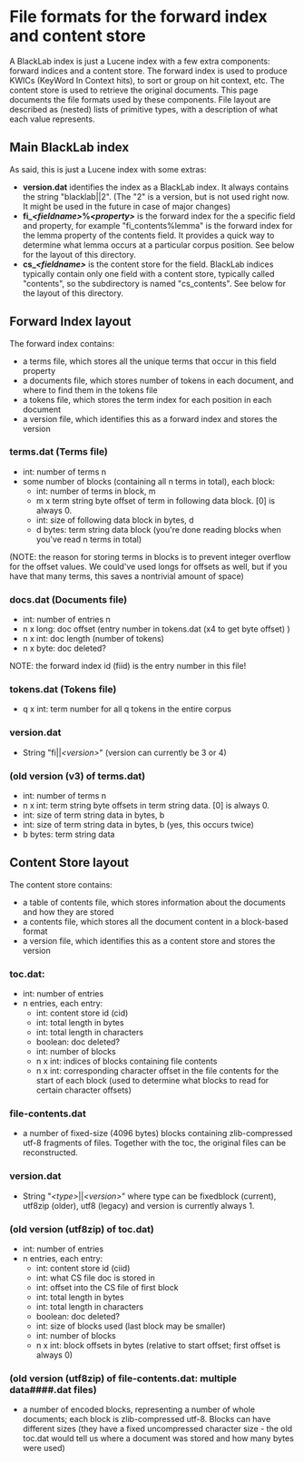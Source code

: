 # File formats for the forward index and content store

A BlackLab index is just a Lucene index with a few extra components: forward indices and a content store. The forward index is used to produce KWICs (KeyWord In Context hits), to sort or group on hit context, etc. The content store is used to retrieve the original documents. This page documents the file formats used by these components. File layout are described as (nested) lists of primitive types, with a description of what each value represents.   

## Main BlackLab index

As said, this is just a Lucene index with some extras:

- **version.dat** identifies the index as a BlackLab index. It always contains the string "blacklab||2". (The "2" is a version, but is not used right now. It might be used in the future in case of major changes)
- **fi_<i>&lt;fieldname&gt;</i>%<i>&lt;property&gt;</i>** is the forward index for the a specific field and property, for example "fi_contents%lemma" is the forward index for the lemma property of the contents field. It provides a quick way to determine what lemma occurs at a particular corpus position. See below for the layout of this directory.
- **cs_<i>&lt;fieldname&gt;</i>** is the content store for the field. BlackLab indices typically contain only one field with a content store, typically called "contents", so the subdirectory is named "cs_contents". See below for the layout of this directory.

## Forward Index layout

The forward index contains:

- a terms file, which stores all the unique terms that occur in this field property
- a documents file, which stores number of tokens in each document, and where to find them in the tokens file
- a tokens file, which stores the term index for each position in each document
- a version file, which identifies this as a forward index and stores the version

### terms.dat (Terms file)

- int: number of terms n
- some number of blocks (containing all n terms in total), each block:
    - int: number of terms in block, m
    - m x term string byte offset of term in following data block. [0] is always 0.
    - int: size of following data block in bytes, d
    - d bytes: term string data block
    (you're done reading blocks when you've read n terms in total)

(NOTE: the reason for storing terms in blocks is to prevent integer overflow 
for the offset values. We could've used longs for offsets as well, but
if you have that many terms, this saves a nontrivial amount of space)

### docs.dat (Documents file)

- int: number of entries n
- n x long: doc offset (entry number in tokens.dat (x4 to get byte offset) )
- n x int:  doc length (number of tokens)
- n x byte: doc deleted?

NOTE: the forward index id (fiid) is the entry number in this file!

### tokens.dat (Tokens file)

- q x int: term number for all q tokens in the entire corpus

### version.dat

- String "fi||<i>&lt;version&gt;</i>"  (version can currently be 3 or 4)

### (old version (v3) of terms.dat)

- int: number of terms n
- n x int: term string byte offsets in term string data. [0] is always 0.
- int: size of term string data in bytes, b
- int: size of term string data in bytes, b (yes, this occurs twice)
- b bytes: term string data


## Content Store layout

The content store contains:

- a table of contents file, which stores information about the documents and how they are stored
- a contents file, which stores all the document content in a block-based format
- a version file, which identifies this as a content store and stores the version

### toc.dat:

- int: number of entries
- n entries, each entry:
    - int: content store id (cid)
    - int: total length in bytes
    - int: total length in characters
    - boolean: doc deleted?
    - int: number of blocks
    - n x int: indices of blocks containing file contents
    - n x int: corresponding character offset in the file contents for the start of each block (used to determine what blocks to read for certain character offsets)

### file-contents.dat

- a number of fixed-size (4096 bytes) blocks containing zlib-compressed utf-8
  fragments of files. Together with the toc, the original files can be reconstructed.

### version.dat

- String "<i>&lt;type&gt;</i>||<i>&lt;version&gt;</i>"  where type can be fixedblock (current), utf8zip (older), utf8 (legacy) 
  and version is currently always 1.

### (old version (utf8zip) of toc.dat)

- int: number of entries
- n entries, each entry:
    - int: content store id (ciid)
    - int: what CS file doc is stored in
    - int: offset into the CS file of first block
    - int: total length in bytes
    - int: total length in characters
    - boolean: doc deleted?
    - int: size of blocks used (last block may be smaller)
    - int: number of blocks
    - n x int: block offsets in bytes (relative to start offset; first offset is always 0)

### (old version (utf8zip) of file-contents.dat: multiple data\#\#\#\#.dat files)

- a number of encoded blocks, representing a number of whole documents;
  each block is zlib-compressed utf-8. Blocks can have different sizes (they
  have a fixed uncompressed character size - the old toc.dat would tell us where
  a document was stored and how many bytes were used)

